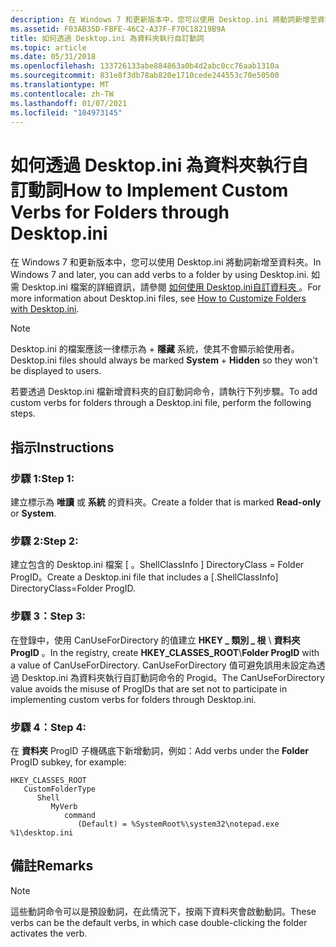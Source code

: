 ```yaml
---
description: 在 Windows 7 和更新版本中，您可以使用 Desktop.ini 將動詞新增至資料夾。 如需 Desktop.ini 檔案的詳細資訊，請參閱如何使用 Desktop.ini 自訂資料夾。
ms.assetid: F03AB35D-FBFE-46C2-A37F-F70C18219B9A
title: 如何透過 Desktop.ini 為資料夾執行自訂動詞
ms.topic: article
ms.date: 05/31/2018
ms.openlocfilehash: 133726133abe884863a0b4d2abc0cc76aab1310a
ms.sourcegitcommit: 831e8f3db78ab820e1710cede244553c70e50500
ms.translationtype: MT
ms.contentlocale: zh-TW
ms.lasthandoff: 01/07/2021
ms.locfileid: "104973145"
---
```

# <a name="how-to-implement-custom-verbs-for-folders-through-desktopini"></a><span data-ttu-id="8f2e6-104">如何透過 Desktop.ini 為資料夾執行自訂動詞</span><span class="sxs-lookup"><span data-stu-id="8f2e6-104">How to Implement Custom Verbs for Folders through Desktop.ini</span></span>

<span data-ttu-id="8f2e6-105">在 Windows 7 和更新版本中，您可以使用 Desktop.ini 將動詞新增至資料夾。</span><span class="sxs-lookup"><span data-stu-id="8f2e6-105">In Windows 7 and later, you can add verbs to a folder by using Desktop.ini.</span></span> <span data-ttu-id="8f2e6-106">如需 Desktop.ini 檔案的詳細資訊，請參閱 [如何使用 Desktop.ini自訂資料夾 ](how-to-customize-folders-with-desktop-ini.md)。</span><span class="sxs-lookup"><span data-stu-id="8f2e6-106">For more information about Desktop.ini files, see [How to Customize Folders with Desktop.ini](how-to-customize-folders-with-desktop-ini.md).</span></span>

> [!Note]  
> <span data-ttu-id="8f2e6-107">Desktop.ini 的檔案應該一律標示為  +  **隱藏** 系統，使其不會顯示給使用者。</span><span class="sxs-lookup"><span data-stu-id="8f2e6-107">Desktop.ini files should always be marked **System** + **Hidden** so they won't be displayed to users.</span></span>

 

<span data-ttu-id="8f2e6-108">若要透過 Desktop.ini 檔新增資料夾的自訂動詞命令，請執行下列步驟。</span><span class="sxs-lookup"><span data-stu-id="8f2e6-108">To add custom verbs for folders through a Desktop.ini file, perform the following steps.</span></span>

## <a name="instructions"></a><span data-ttu-id="8f2e6-109">指示</span><span class="sxs-lookup"><span data-stu-id="8f2e6-109">Instructions</span></span>

### <a name="step-1"></a><span data-ttu-id="8f2e6-110">步驟 1:</span><span class="sxs-lookup"><span data-stu-id="8f2e6-110">Step 1:</span></span>

<span data-ttu-id="8f2e6-111">建立標示為 **唯讀** 或 **系統** 的資料夾。</span><span class="sxs-lookup"><span data-stu-id="8f2e6-111">Create a folder that is marked **Read-only** or **System**.</span></span>

### <a name="step-2"></a><span data-ttu-id="8f2e6-112">步驟 2:</span><span class="sxs-lookup"><span data-stu-id="8f2e6-112">Step 2:</span></span>

<span data-ttu-id="8f2e6-113">建立包含的 Desktop.ini 檔案 \[ 。ShellClassInfo \] DirectoryClass = Folder ProgID。</span><span class="sxs-lookup"><span data-stu-id="8f2e6-113">Create a Desktop.ini file that includes a \[.ShellClassInfo\] DirectoryClass=Folder ProgID.</span></span>

### <a name="step-3"></a><span data-ttu-id="8f2e6-114">步驟 3：</span><span class="sxs-lookup"><span data-stu-id="8f2e6-114">Step 3:</span></span>

<span data-ttu-id="8f2e6-115">在登錄中，使用 CanUseForDirectory 的值建立 **HKEY \_ 類別 \_ 根** \\ **資料夾 ProgID** 。</span><span class="sxs-lookup"><span data-stu-id="8f2e6-115">In the registry, create **HKEY\_CLASSES\_ROOT**\\**Folder ProgID** with a value of CanUseForDirectory.</span></span> <span data-ttu-id="8f2e6-116">CanUseForDirectory 值可避免誤用未設定為透過 Desktop.ini 為資料夾執行自訂動詞命令的 Progid。</span><span class="sxs-lookup"><span data-stu-id="8f2e6-116">The CanUseForDirectory value avoids the misuse of ProgIDs that are set not to participate in implementing custom verbs for folders through Desktop.ini.</span></span>

### <a name="step-4"></a><span data-ttu-id="8f2e6-117">步驟 4：</span><span class="sxs-lookup"><span data-stu-id="8f2e6-117">Step 4:</span></span>

<span data-ttu-id="8f2e6-118">在 **資料夾** ProgID 子機碼底下新增動詞，例如：</span><span class="sxs-lookup"><span data-stu-id="8f2e6-118">Add verbs under the **Folder** ProgID subkey, for example:</span></span>

```
HKEY_CLASSES_ROOT
   CustomFolderType
      Shell
         MyVerb
            command
               (Default) = %SystemRoot%\system32\notepad.exe %1\desktop.ini
```

## <a name="remarks"></a><span data-ttu-id="8f2e6-119">備註</span><span class="sxs-lookup"><span data-stu-id="8f2e6-119">Remarks</span></span>

> [!Note]  
> <span data-ttu-id="8f2e6-120">這些動詞命令可以是預設動詞，在此情況下，按兩下資料夾會啟動動詞。</span><span class="sxs-lookup"><span data-stu-id="8f2e6-120">These verbs can be the default verbs, in which case double-clicking the folder activates the verb.</span></span>

 

 

 



